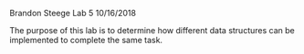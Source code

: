 Brandon Steege
Lab 5
10/16/2018

The purpose of this lab is to determine how different data structures can be implemented to complete the same task.